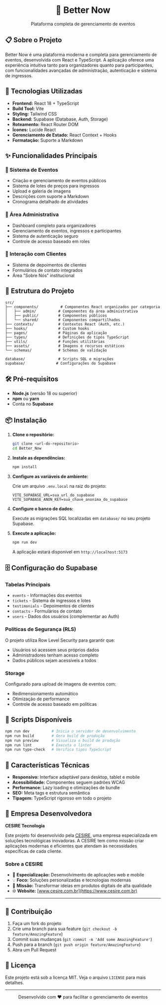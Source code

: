 <div align="center">
  <h1>🎉 Better Now</h1>
  <p>Plataforma completa de gerenciamento de eventos</p>
</div>

## 📋 Sobre o Projeto

Better Now é uma plataforma moderna e completa para gerenciamento de eventos, desenvolvida com React e TypeScript. A aplicação oferece uma experiência intuitiva tanto para organizadores quanto para participantes, com funcionalidades avançadas de administração, autenticação e sistema de ingressos.

## 🚀 Tecnologias Utilizadas

- **Frontend:** React 18 + TypeScript
- **Build Tool:** Vite
- **Styling:** Tailwind CSS
- **Backend:** Supabase (Database, Auth, Storage)
- **Roteamento:** React Router DOM
- **Ícones:** Lucide React
- **Gerenciamento de Estado:** React Context + Hooks
- **Formatação:** Suporte a Markdown

## ✨ Funcionalidades Principais

### 🎪 Sistema de Eventos
- Criação e gerenciamento de eventos públicos
- Sistema de lotes de preços para ingressos
- Upload e galeria de imagens
- Descrições com suporte a Markdown
- Cronograma detalhado de atividades

### 👥 Área Administrativa
- Dashboard completo para organizadores
- Gerenciamento de eventos, ingressos e participantes
- Sistema de autenticação seguro
- Controle de acesso baseado em roles

### 💬 Interação com Clientes
- Sistema de depoimentos de clientes
- Formulários de contato integrados
- Área "Sobre Nós" institucional

## 📁 Estrutura do Projeto

```
src/
├── components/          # Componentes React organizados por categoria
│   ├── admin/          # Componentes da área administrativa
│   ├── public/         # Componentes públicos
│   └── shared/         # Componentes compartilhados
├── contexts/           # Contextos React (Auth, etc.)
├── hooks/              # Custom hooks
├── pages/              # Páginas da aplicação
├── types/              # Definições de tipos TypeScript
├── utils/              # Funções utilitárias
├── assets/             # Imagens e recursos estáticos
└── schemas/            # Schemas de validação

database/               # Scripts SQL e migrações
supabase/              # Configurações do Supabase
```

## 🛠️ Pré-requisitos

- **Node.js** (versão 18 ou superior)
- **npm** ou **yarn**
- Conta no **Supabase**

## 📦 Instalação

1. **Clone o repositório:**
   ```bash
   git clone <url-do-repositorio>
   cd Better_Now
   ```

2. **Instale as dependências:**
   ```bash
   npm install
   ```

3. **Configure as variáveis de ambiente:**
   
   Crie um arquivo `.env.local` na raiz do projeto:
   ```env
   VITE_SUPABASE_URL=sua_url_do_supabase
   VITE_SUPABASE_ANON_KEY=sua_chave_anonima_do_supabase
   ```

4. **Configure o banco de dados:**
   
   Execute as migrações SQL localizadas em `database/` no seu projeto Supabase.

5. **Execute a aplicação:**
   ```bash
   npm run dev
   ```

   A aplicação estará disponível em `http://localhost:5173`

## 🗄️ Configuração do Supabase

### Tabelas Principais
- `events` - Informações dos eventos
- `tickets` - Sistema de ingressos e lotes
- `testimonials` - Depoimentos de clientes
- `contacts` - Formulários de contato
- `users` - Dados dos usuários (complementar ao Auth)

### Políticas de Segurança (RLS)
O projeto utiliza Row Level Security para garantir que:
- Usuários só acessem seus próprios dados
- Administradores tenham acesso completo
- Dados públicos sejam acessíveis a todos

### Storage
Configurado para upload de imagens de eventos com:
- Redimensionamento automático
- Otimização de performance
- Controle de acesso baseado em políticas

## 📜 Scripts Disponíveis

```bash
npm run dev          # Inicia o servidor de desenvolvimento
npm run build        # Gera build de produção
npm run preview      # Visualiza o build de produção
npm run lint         # Executa o linter
npm run type-check   # Verifica tipos TypeScript
```

## 🎨 Características Técnicas

- **Responsivo:** Interface adaptável para desktop, tablet e mobile
- **Acessibilidade:** Componentes seguem padrões WCAG
- **Performance:** Lazy loading e otimizações de bundle
- **SEO:** Meta tags e estrutura semântica
- **Tipagem:** TypeScript rigoroso em todo o projeto

## 🏢 Empresa Desenvolvedora

**CESIRE Tecnologia**

Este projeto foi desenvolvido pela [CESIRE](https://www.cesire.com.br), uma empresa especializada em soluções tecnológicas inovadoras. A CESIRE tem como missão criar aplicações modernas e eficientes que atendam às necessidades específicas de cada cliente.

### Sobre a CESIRE
- 🚀 **Especialização:** Desenvolvimento de aplicações web e mobile
- 💡 **Foco:** Soluções personalizadas e tecnologias modernas
- 🎯 **Missão:** Transformar ideias em produtos digitais de alta qualidade
- 🌐 **Website:** [www.cesire.com.br](https://www.cesire.com.br)

---

## 🤝 Contribuição

1. Faça um fork do projeto
2. Crie uma branch para sua feature (`git checkout -b feature/AmazingFeature`)
3. Commit suas mudanças (`git commit -m 'Add some AmazingFeature'`)
4. Push para a branch (`git push origin feature/AmazingFeature`)
5. Abra um Pull Request

## 📄 Licença

Este projeto está sob a licença MIT. Veja o arquivo `LICENSE` para mais detalhes.

---

<div align="center">
  Desenvolvido com ❤️ para facilitar o gerenciamento de eventos
</div>
